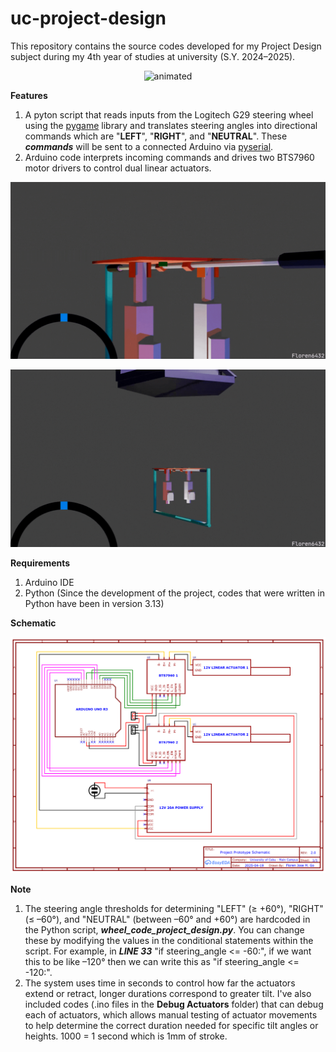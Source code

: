 # uc-project-design
This repository contains the source codes developed for my Project Design subject during my 4th year of studies at university (S.Y. 2024–2025).

<p align="center">
  <img src="https://github.com/Floren6432/uc-my-project-design/blob/main/gifs/ChairGif.gif" alt="animated" />
</p>

**Features**
1. A pyton script that reads inputs from the Logitech G29 steering wheel using the <ins>pygame</ins> library and translates steering angles into directional commands which are "**LEFT**", "**RIGHT**", and "**NEUTRAL**". These **_commands_** will be sent to a connected Arduino via <ins>pyserial</ins>.
2. Arduino code interprets incoming commands and drives two BTS7960 motor drivers to control dual linear actuators.

<p align="center">
  <img src="https://github.com/Floren6432/uc-my-project-design/blob/main/gifs/ChairAnimationClose.gif" alt="animated" />
</p>

<p align="center">
  <img src="https://github.com/Floren6432/uc-my-project-design/blob/main/gifs/ChairAnimationFar.gif" alt="animated" />
</p>

**Requirements**
1. Arduino IDE
2. Python (Since the development of the project, codes that were written in Python have been in version 3.13)

**Schematic**
<p align="center">
  <img src = "Schematic Diagram/Schematic_Schematic_of_Immersive_Chair_Base.png" />
</p>

**Note**
1. The steering angle thresholds for determining "LEFT" (≥ +60°), "RIGHT" (≤ –60°), and "NEUTRAL" (between –60° and +60°) are hardcoded in the Python script, **_wheel_code_project_design.py_**. You can change these by modifying the values in the conditional statements within the script. For example, in  **_LINE 33_** "if steering_angle <= -60:", if we want this to be like –120° then we can write this as "if steering_angle <= -120:".
2. The system uses time in seconds to control how far the actuators extend or retract, longer durations correspond to greater tilt. I've also included codes (.ino files in the **Debug Actuators** folder) that can debug each of actuators, which allows manual testing of actuator movements to help determine the correct duration needed for specific tilt angles or heights. 1000 = 1 second which is 1mm of stroke.
